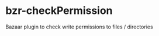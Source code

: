 bzr-checkPermission
===================

Bazaar plugin to check write permissions to files / directories